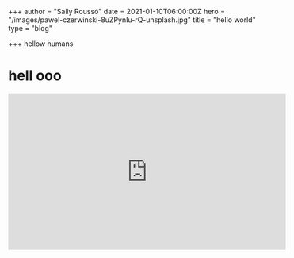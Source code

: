 +++
author = "Sally Roussó"
date = 2021-01-10T06:00:00Z
hero = "/images/pawel-czerwinski-8uZPynIu-rQ-unsplash.jpg"
title = "hello world"
type = "blog"

+++
hellow humans

# hell ooo

<iframe width="560" height="315" src="https://www.youtube.com/embed/ResipmZmpDU" frameborder="0" allow="accelerometer; autoplay; clipboard-write; encrypted-media; gyroscope; picture-in-picture" allowfullscreen></iframe>